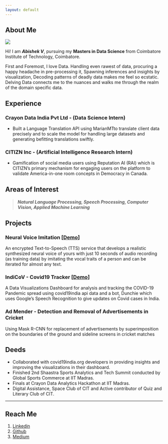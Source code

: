 ```yaml
---
layout: default
---
```


## About Me

<img class="profile-picture" src="sherlock.jpg">

Hi! I am ***Abishek V***, pursuing my **Masters in Data Science** from Coimbatore Institute of Technology, Coimbatore.

First and Foremost, I love Data.
Handling even rawest of data, procuring a happy headache in pre-processing it,
Spawning inferences and insights by visualization,
Decoding patterns of deadly data makes me feel so ecstatic.<br/>
Delving Data connects me to the nuances and walks me through the realm of the domain specific data. 


## Experience 

### Crayon Data India Pvt Ltd - (Data Science Intern)

* Built a Language Translation API using MarianMTto translate client data precisely and to scale the model for handling large datasets and generating befitting translations swiftly. 

### CITIZN Inc  - (Artificial Intelligence Research Intern) 

* Gamification of social media users using Reputation AI (RAI) which is CITIZN’s primary mechanism for engaging users on the platform to validate America-in-one room concepts in Democracy in Canada.



## Areas of Interest

> ##### Natural Language Processing, Speech Processing, Computer Vision, Applied Machine Learning



## Projects

### Neural Voice Imitation [[Demo](#)] 
An encrypted Text-to-Speech (TTS) service that develops a realistic synthesized neural voice of yours with just 10 seconds of audio recording (as training data) by imitating the vocal traits of a person and can be iterated for almost any text.

### IndiCoV - Covid19 Tracker [[Demo](https://abishekv.shinyapps.io/Indi-CoV/)]
A Data Visualizations Dashboard for analysis and tracking the COVID-19 Pandemic spread using covid19india api data and a bot, Dunchie which uses Google’s Speech Recognition to give updates on Covid cases in India.

### Ad Mender - Detection and Removal of Advertisements in Cricket 
Using Mask R-CNN for replacement of advertisements by superimposition on the boundaries of the ground and sideline screens in cricket matches 



## Deeds

* Collaborated with covid19india.org developers in providing insights and improving the visualizations in their dashboard. 
* Finished 2nd Shaastra Sports Analytics and Tech Summit conducted by Global Sports Commerce at IIT Madras. 
* Finals at Crayon Data Analytics Hackathon at IIT Madras.  
* Digital Assistance, Space Club of CIT and Active contributor of Quiz and Literary Club of CIT.


---

## Reach Me

1. [Linkedin](https://www.linkedin.com/in/abishek-v)
2. [Github](https://github.com/Abishek-V)
3. [Medium](https://v-abi.medium.com/)
